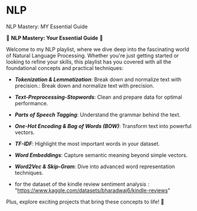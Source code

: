 # NLP
NLP Mastery: MY Essential Guide

🌟 **NLP Mastery: Your Essential Guide** 🌟

Welcome to my NLP playlist, where we dive deep into the fascinating world of Natural Language Processing. Whether you're just getting started or looking to refine your skills, this playlist has you covered with all the foundational concepts and practical techniques:

- ***Tokenization & Lemmatization***: Break down and normalize text with precision.: Break down and normalize text with precision.
- ***Text-Preprocessing-Stopwords***: Clean and prepare data for optimal performance.
- ***Parts of Speech Tagging***: Understand the grammar behind the text.
- ***One-Hot Encoding & Bag of Words (BOW)***: Transform text into powerful vectors.
- ***TF-IDF***: Highlight the most important words in your dataset.
- ***Word Embeddings***: Capture semantic meaning beyond simple vectors.
- ***Word2Vec & Skip-Gram***: Dive into advanced word representation techniques.

- for the dataset of the kindle review sentiment analysis : "https://www.kaggle.com/datasets/bharadwaj6/kindle-reviews"


Plus, explore exciting projects that bring these concepts to life! 🚀
